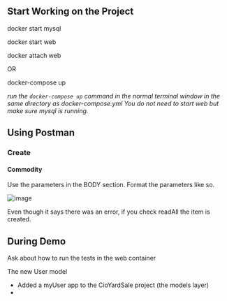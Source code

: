 ## Start Working on the Project

docker start mysql

docker start web

docker attach web

OR

docker-compose up

*run the `docker-compose up` command in the normal terminal window in the same directory as docker-compose.yml You do not need to start web but make sure mysql is running.*


## Using Postman

### Create

#### Commodity

Use the parameters in the BODY section. Format the parameters like so.

![image](https://github.com/emmafass/CioYardSale/blob/master/images/postman_create_commodity.png)

Even though it says there was an error, if you check readAll the item is created.

## During Demo

Ask about how to run the tests in the web container

The new User model
  * Added a myUser app to the CioYardSale project (the models layer)
  *
